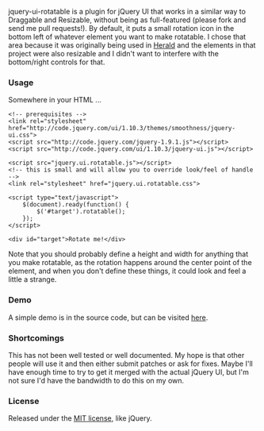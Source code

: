 jquery-ui-rotatable is a plugin for jQuery UI that works in a similar way to Draggable and Resizable, without being as full-featured (please fork and send me pull requests!). By default, it puts a small rotation icon in the bottom left of whatever element you want to make rotatable. I chose that area because it was originally being used in [Herald](https://github.com/godswearhats/herald) and the elements in that project were also resizable and I didn't want to interfere with the bottom/right controls for that.

### Usage

Somewhere in your HTML ...

	<!-- prerequisites -->
	<link rel="stylesheet" href="http://code.jquery.com/ui/1.10.3/themes/smoothness/jquery-ui.css">
	<script src="http://code.jquery.com/jquery-1.9.1.js"></script>
	<script src="http://code.jquery.com/ui/1.10.3/jquery-ui.js"></script>
	
	<script src="jquery.ui.rotatable.js"></script>
	<!-- this is small and will allow you to override look/feel of handle -->
	<link rel="stylesheet" href="jquery.ui.rotatable.css">
	
	<script type="text/javascript">
		$(document).ready(function() {
			$('#target').rotatable();
		});
	</script>
	
	<div id="target">Rotate me!</div>
	
Note that you should probably define a height and width for anything that you make rotatable, as the rotation happens around the center point of the element, and when you don't define these things, it could look and feel a little a strange.

### Demo

A simple demo is in the source code, but can be visited [here](http://godswearhats.com/jquery-ui-rotatable/demo.html).

### Shortcomings

This has not been well tested or well documented. My hope is that other people will use it and then either submit patches or ask for fixes. Maybe I'll have enough time to try to get it merged with the actual jQuery UI, but I'm not sure I'd have the bandwidth to do this on my own.

### License

Released under the [MIT license](http://jquery.org/license), like jQuery. 
